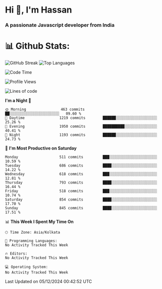 # Hi 👋, I'm Hassan
### A passionate Javascript developer from India


# 📊 Github Stats:
![GitHub Streak](https://github-readme-streak-stats.herokuapp.com/?user=codeblooded47&theme=dracula&hide_border=false)
![Top Languages](https://github-readme-stats.vercel.app/api/top-langs/?username=codeblooded47&layout=compact&theme=dracula)



<!--START_SECTION:waka-->
![Code Time](http://img.shields.io/badge/Code%20Time-869%20hrs%2039%20mins-blue)

![Profile Views](http://img.shields.io/badge/Profile%20Views-0-blue)

![Lines of code](https://img.shields.io/badge/From%20Hello%20World%20I%27ve%20Written-23.8%20million%20lines%20of%20code-blue)

**I'm a Night 🦉** 

```text
🌞 Morning                463 commits         ██░░░░░░░░░░░░░░░░░░░░░░░   09.60 % 
🌆 Daytime                1219 commits        ██████░░░░░░░░░░░░░░░░░░░   25.26 % 
🌃 Evening                1950 commits        ██████████░░░░░░░░░░░░░░░   40.41 % 
🌙 Night                  1193 commits        ██████░░░░░░░░░░░░░░░░░░░   24.73 % 
```
📅 **I'm Most Productive on Saturday** 

```text
Monday                   511 commits         ███░░░░░░░░░░░░░░░░░░░░░░   10.59 % 
Tuesday                  686 commits         ████░░░░░░░░░░░░░░░░░░░░░   14.22 % 
Wednesday                618 commits         ███░░░░░░░░░░░░░░░░░░░░░░   12.81 % 
Thursday                 793 commits         ████░░░░░░░░░░░░░░░░░░░░░   16.44 % 
Friday                   518 commits         ███░░░░░░░░░░░░░░░░░░░░░░   10.74 % 
Saturday                 854 commits         ████░░░░░░░░░░░░░░░░░░░░░   17.70 % 
Sunday                   845 commits         ████░░░░░░░░░░░░░░░░░░░░░   17.51 % 
```


📊 **This Week I Spent My Time On** 

```text
🕑︎ Time Zone: Asia/Kolkata

💬 Programming Languages: 
No Activity Tracked This Week

🔥 Editors: 
No Activity Tracked This Week

💻 Operating System: 
No Activity Tracked This Week
```


 Last Updated on 05/12/2024 00:42:52 UTC
<!--END_SECTION:waka-->


